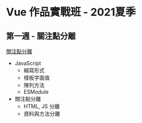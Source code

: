 # Vue 作品實戰班 - 2021夏季

## 第一週 - 關注點分離
[關注點分離](https://ashley-yu.github.io/LiveCourse2021/week01/dist/index.html)
- JavaScript
  - 縮寫形式
  - 樣板字面值
  - 陣列方法
  - ESModule
- 關注點分離
  - HTML, JS 分離
  - 資料與方法分離
